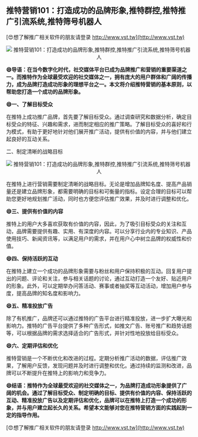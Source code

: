 ## **推特营销101：打造成功的品牌形象,推特群控,推特推广引流系统,推特筛号机器人**

[😍想了解推广相关软件的朋友请登录 http://www.vst.tw](http://www.vst.tw)

 <center><img src="https://vst.tw/MP4/tuiguang/png/0.png" alt="推特营销101：打造成功的品牌形象,推特群控,推特推广引流系统,推特筛号机器人"></center>

**😄导语：在当今数字化时代，社交媒体平台已成为品牌推广和营销的重要渠道之一。而推特作为全球最受欢迎的社交媒体之一，拥有庞大的用户群体和广阔的传播力，成为品牌打造成功形象的理想平台之一。本文将介绍推特营销的基本原则，以帮助您打造一个成功的品牌形象。**

**😄一、了解目标受众**

在推特上成功推广品牌，首先要了解目标受众。通过调查研究和数据分析，确定目标受众的特征、兴趣和需求，进而制定相应的推广策略。了解目标受众的喜好和行为模式，有助于更好地针对他们展开推广活动，提供有价值的内容，并与他们建立起良好的互动关系。

二、制定清晰的战略目标

 <center><img src="https://vst.tw/MP4/tuiguang/png/8.png" alt="推特营销101：打造成功的品牌形象,推特群控,推特推广引流系统,推特筛号机器人"></center>

在推特上进行营销需要制定清晰的战略目标。无论是增加品牌知名度、提高产品销量还是建立品牌形象，都需要明确的目标和可衡量的指标。设定合理的目标可以帮助您更好地规划推广活动，同时也方便您评估推广效果，并及时进行调整和优化。

**😄三、提供有价值的内容**

推特上的用户大多喜欢获取有价值的内容，因此，为了吸引目标受众的关注和互动，品牌需要提供有趣、实用、有深度的内容。可以分享行业内的专业知识、产品使用技巧、新闻资讯等，以满足用户的需求，并在用户心中树立品牌的权威性和价值。

**😄四、保持活跃的互动**

在推特上建立一个成功的品牌形象需要与粉丝和用户保持积极的互动。回复用户提出的问题、评论和关注，参与相关话题的讨论，通过互动打造一个友好、贴近用户的形象。此外，可以定期举办问答活动、赛事或者抽奖等互动活动，增加用户参与度，提高品牌的知名度和影响力。

**😄五、精准投放广告**

除了有机推广，品牌还可以通过推特的广告平台进行精准投放，进一步扩大曝光和影响力。推特的广告平台提供了多种广告形式，如推文广告、账号推广和趋势话题等，可以根据品牌的需求选择适合的广告形式，并针对性地投放给目标受众。

**😄六、定期评估和优化**

推特营销是一个不断优化和改进的过程。定期分析推广活动的数据，评估推广效果，了解用户反馈，发现问题并及时进行调整和优化。通过持续的监测和改进，品牌可以不断提升在推特上的影响力和竞争力。

**😄结语：推特作为全球最受欢迎的社交媒体之一，为品牌打造成功形象提供了广阔的机会。通过了解目标受众、制定明确的目标、提供有价值的内容、保持活跃的互动、精准投放广告以及定期评估和优化，品牌可以在推特上打造一个成功的形象，并与用户建立起长久的关系。希望本文能够对您在推特营销方面的实践起到一定的指导作用。**

[😍想了解推广相关软件的朋友请登录 http://www.vst.tw](http://www.vst.tw)



